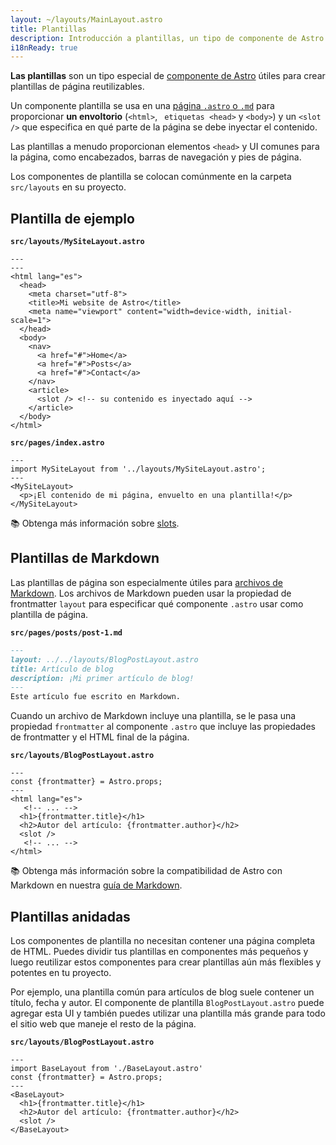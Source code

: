 ```yaml
---
layout: ~/layouts/MainLayout.astro
title: Plantillas
description: Introducción a plantillas, un tipo de componente de Astro que se comparte entre páginas con plantillas comunes.
i18nReady: true
---
```


**Las plantillas** son un tipo especial de [componente de Astro](/es/core-concepts/astro-components/) útiles para crear plantillas de página reutilizables.

Un componente plantilla se usa en una [página `.astro` o `.md`](/es/core-concepts/astro-pages/) para proporcionar **un envoltorio** (`<html>`, ` etiquetas <head>` y `<body>`) y un `<slot />` que especifica en qué parte de la página se debe inyectar el contenido.

Las plantillas a menudo proporcionan elementos `<head>` y  UI comunes para la página, como encabezados, barras de navegación y pies de página.

Los componentes de plantilla se colocan comúnmente en la carpeta `src/layouts` en su proyecto.

## Plantilla de ejemplo

**`src/layouts/MySiteLayout.astro`**

```astro
---
---
<html lang="es">
  <head>
    <meta charset="utf-8">
    <title>Mi website de Astro</title>
    <meta name="viewport" content="width=device-width, initial-scale=1">
  </head>
  <body>
    <nav>
      <a href="#">Home</a>
      <a href="#">Posts</a>
      <a href="#">Contact</a>
    </nav>
    <article>
      <slot /> <!-- su contenido es inyectado aquí -->
    </article>
  </body>
</html>
```

**`src/pages/index.astro`**

```astro {2} /</?MySiteLayout>/
---
import MySiteLayout from '../layouts/MySiteLayout.astro';
---
<MySiteLayout>
  <p>¡El contenido de mi página, envuelto en una plantilla!</p>
</MySiteLayout>
```

📚 Obtenga más información sobre [slots](/es/core-concepts/astro-components/#slots).

## Plantillas de Markdown

Las plantillas de página son especialmente útiles para [archivos de Markdown](/es/guides/markdown-content/#páginas-de-markdown-y-mdx). Los archivos de Markdown pueden usar la propiedad de frontmatter `layout` para especificar qué componente `.astro` usar como plantilla de página.

**`src/pages/posts/post-1.md`**

```markdown {2}
---
layout: ../../layouts/BlogPostLayout.astro
title: Artículo de blog
description: ¡Mi primer artículo de blog!
---
Este artículo fue escrito en Markdown.
```

Cuando un archivo de Markdown incluye una plantilla, se le pasa una propiedad `frontmatter` al componente `.astro` que incluye las propiedades de frontmatter y el HTML final de la página.

**`src/layouts/BlogPostLayout.astro`**

```astro /frontmatter(?:.\w+)?/
---
const {frontmatter} = Astro.props;
---
<html lang="es">
   <!-- ... -->
  <h1>{frontmatter.title}</h1>
  <h2>Autor del artículo: {frontmatter.author}</h2>
  <slot />
   <!-- ... -->
</html>
```

📚 Obtenga más información sobre la compatibilidad de Astro con Markdown en nuestra [guía de Markdown](/es/guides/markdown-content/).

## Plantillas anidadas

Los componentes de plantilla no necesitan contener una página completa de HTML. Puedes dividir tus plantillas en componentes más pequeños y luego reutilizar estos componentes para crear plantillas aún más flexibles y potentes en tu proyecto.

Por ejemplo, una plantilla común para artículos de blog suele contener un título, fecha y autor. El componente de plantilla `BlogPostLayout.astro` puede agregar esta UI y también puedes utilizar una plantilla más grande para todo el sitio web que maneje el resto de la página.

**`src/layouts/BlogPostLayout.astro`**

```astro {2} /</?BaseLayout>/
---
import BaseLayout from './BaseLayout.astro'
const {frontmatter} = Astro.props;
---
<BaseLayout>
  <h1>{frontmatter.title}</h1>
  <h2>Autor del artículo: {frontmatter.author}</h2>
  <slot />
</BaseLayout>
```
